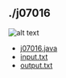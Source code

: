 ## ./j07016
![alt text](image.png)

- [j07016.java](j07016.java)
- [input.txt](input.txt)
- [output.txt](output.txt)
